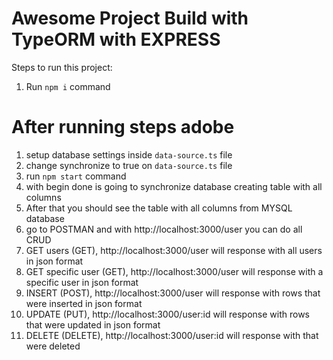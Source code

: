 # Awesome Project Build with TypeORM with EXPRESS

Steps to run this project:

1. Run `npm i` command

# After running steps adobe

1. setup database settings inside `data-source.ts` file
2. change synchronize to true on `data-source.ts` file
3. run `npm start` command
4. with begin done is going to synchronize database creating table with all columns
5. After that you should see the table with all columns from MYSQL database
6. go to POSTMAN and with http://localhost:3000/user you can do all CRUD
7. GET users (GET), http://localhost:3000/user will response with all users in json format
8. GET specific user (GET), http://localhost:3000/user will response with a specific user in json format
9. INSERT (POST), http://localhost:3000/user will response with rows that were inserted in json format
10. UPDATE (PUT), http://localhost:3000/user:id will response with rows that were updated in json format
11. DELETE (DELETE), http://localhost:3000/user:id will response with that were deleted
